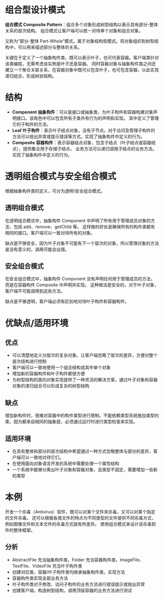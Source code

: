 # 组合型设计模式

**组合模式 Composite Pattern**：组合多个对象形成树型结构以表示具有部分-整体关系的层次结构。
组合模式让客户端可以统一对待单个对象和组合对象。

又称为“部分-整体 Part-Whole”模式。属于对象结构型模式。将对象组织到树型结构中，可以用来描述部分与整体的关系。

关键在于定义了一个抽象构件类，既可以表示叶子，也可代表容器。客户端类针对该类编程，无需考虑该实例是叶子还是容器。
同时容器对象与抽象构件类之间还建立一个聚合关联关系，在容器对象中既可以包含叶子，也可包含容器，以此实现递归组合，形成树状结构。

# 结构

- **Component 抽象构件**：可以是接口或抽象类，为叶子构件和容器构建对象声明接口。该角色中可以包含所有子类共有行为的声明和实现。
  其中定义了管理它的子构件的方法。
- **Leaf 叶子构件**：表示叶子结点对象，没有子节点。对于访问及管理子构件的方法可以抛出异常或提示错误等方式。实现了抽象构件中定义的行为。
- **Composite 容器构件**：表示容器结点对象，包含子结点（叶子结点或容器结点），提供集合用于存储子结点。
  业务方法可以递归调用子结点的业务方法。实现了抽象构件中定义的行为。

# 透明组合模式与安全组合模式

根据抽象构件类的定义，可分为透明/安全组合模式。

## 透明组合模式

在透明组合模式中，抽象构件 Component 中声明了所有用于管理成员对象的方法，包括 add、remove、getChild 等。
这样做的好处是确保所有的构件类都有相同的接口。客户端可以一致对待所有的对象。

缺点是不够安全，因为叶子对象不可能有下一个层次的对象，所以管理对象的方法是没有意义的，调用可能会出错。

## 安全组合模式

在安全组合模式中，抽象构件 Component 没有声明任何用于管理成员的方法，而是在容器构件 Composite 中声明并实现。
这种做法是安全的，对于叶子对象，客户端不可能调用到这些方法。

缺点是不够透明，客户端必须有区别地对待叶子构件和容器构件。

# 优缺点/适用环境

## 优点

- 可以清楚地定义分层次的复杂对象。让客户端忽略了层次的差异，方便对整个层次结构进行控制
- 客户端可以一致地使用一个组合结构或其中单个对象
- 增加新的容器构件和叶子构件都很方便
- 为树型结构的面向对象实现提供了一种灵活的解决方案，通过叶子对象和容器对象的递归组合可以形成复杂的树型结构

## 缺点

增加新构件时，很难对容器中的构件类型进行限制。不能依赖类型系统施加类型约束，因为都来自相同的抽象层，必须通过运行时进行类型检查来实现。

## 适用环境

- 在具有整体和部分的层次结构中希望通过一种方式忽略整体与部分的差异，客户端可以一致地对待它们。
- 在使用面向对象语言开发的系统中需要处理一个属性结构
- 一个系统中能够分离出叶子对象和容器对象，且类型不固定，需要增加一些新的类型

# 本例

开发一个杀毒（Antivirus）软件，既可以对某个文件夹杀毒，又可以对某个指定的文件杀毒。
还可以根据各类文件的特点为不同类型的文件提供不同杀毒方式，例如图像文件和文本文件的杀毒方式就有所差异。
使用组合模式来设计该杀毒软件的整体框架。

## 分析

- AbstractFile 充当抽象构件类，Folder 充当容器构件类，ImageFile、TextFile、VideoFile 充当叶子构件类
- 创建对应类，容器/叶子构件类均继承抽象构件类，实现方法
- 容器构件类实现全部业务方法
- 叶子构件类对于修改、访问子构件的业务方法进行错误提示或抛出异常
- 创建客户端，构造树型结构，调用顶级容器的业务方法进行测试
